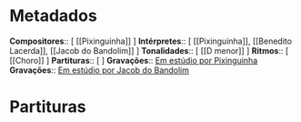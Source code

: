 # Metadados

**Compositores**:: [ [[Pixinguinha]] ]
**Intérpretes**:: [ [[Pixinguinha]], [[Benedito Lacerda]], [[Jacob do Bandolim]] ]
**Tonalidades**:: [ [[D menor]] ]
**Ritmos**:: [ [[Choro]] ]
**Partituras**:: [  ]
**Gravações**:: [Em estúdio por Pixinguinha](https://www.youtube.com/watch?v=woCyMZe2UXQ&ab_channel=Pixinguinha-Topic)
**Gravações**:: [Em estúdio por Jacob do Bandolim](https://www.youtube.com/watch?v=1TStzmBg3pM&ab_channel=JorgeSouto)



# Partituras

